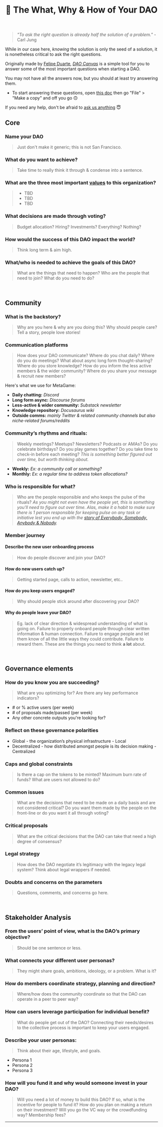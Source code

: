﻿---
title: 🤔 The What, Why & How of Your DAO
---

> _"To ask the right question is already half the solution of a problem."_ - Carl Jung

While in our case here, _knowing_ the solution is only the seed of a solution, it is nonetheless critical to ask the right questions.

Originally made by [Felipe Duarte](https://twitter.com/duartedao), [_DAO Canvas_](http://daocanvas.webflow.io/) is a simple tool for you to answer some of the most important questions when starting a DAO.

You may not have all the answers now, but you should at least try answering them.

-   To start answering these questions, open [this doc](https://docs.google.com/document/d/1iS3xRLsaZORNGnhAmYekGPJyqYLtax-h62estIsF90s/edit?usp=sharing) then go "File" > "Make a copy" and off you go 🙃

If you need any help, don't be afraid to [ask us anything](https://discord.gg/6JFXC9T) 😇
<br />

## Core

### Name your DAO

> Just don't make it generic; this is not San Francisco.

### What do you want to achieve?

> Take time to really think it through & condense into a sentence.

### What are the three most important [values](https://www.google.com/search?q=list+of+values&sxsrf=ALeKk00gKf4qjEK4puOgs1zch0Q-z3SeRw:1601637375655&source=lnms&tbm=isch&sa=X&ved=2ahUKEwiysNaW5JXsAhUql4sKHaZdCoYQ_AUoAXoECBkQAw&biw=2091&bih=1225) to this organization?

> -   TBD
> -   TBD
> -   TBD

### What decisions are made through voting?

> Budget allocation? Hiring? Investments? Everything? Nothing?

### How would the success of this DAO impact the world?

> Think long term & aim high.

### What/who is needed to achieve the goals of this DAO?

> What are the things that need to happen? Who are the people that need to join? What do you need to do?

<br />

## Community

### What is the backstory?

> Why are you here & why are you doing this? Why should people care? Tell a story, people love stories!

### Communication platforms

> How does your DAO communicate? Where do you chat daily? Where do you do meetings? What about async long form thought-sharing? Where do you store knowledge? How do you inform the less active members & the wider community? Where do you share your message & recruit new members?

Here's what we use for MetaGame:

-   **Daily chatting:** _Discord_
-   **Long form async:** _Discourse forums_
-   **Less-active & wider community:** _Substack newsletter_
-   **Knowledge repository:** _Docusaurus wiki_
-   **Outside comms:** _mainly Twitter & related community channels but also niche-related forums/reddits_

### Community’s rhythms and rituals:

> Weekly meetings? Meetups? Newsletters? Podcasts or AMAs? Do you celebrate birthdays? Do you play games together? Do you take time to check-in before each meeting?
> _This is something better figured out over time, but worth thinking about._

-   **Weekly:** _Ex: a community call or something?_
-   **Monthly:** _Ex: a regular time to address token allocations?_

### Who is responsible for what?

> Who are the people responsible and who keeps the pulse of the rituals?
> _As you might not even have the people yet, this is something you'll need to figure out over time. Alas, make it a habit to make sure there is 1 person responsible for keeping pulse on any task or initiative lest you end up with the [story of Everybody, Somebody, Anybody & Nobody](https://i.pinimg.com/originals/8a/1d/73/8a1d73ef7261e9c6f1bcdcaab2b5153c.jpg)._

### Member journey

#### Describe the new user onboarding process

> How do people discover and join your DAO?

#### How do new users catch up?

> Getting started page, calls to action, newsletter, etc..

#### How do you keep users engaged?

> Why should people stick around after discovering your DAO?

#### Why do people leave your DAO?

> Eg. lack of clear direction & widespread understanding of what is going on. Failure to properly onboard people through clear written information & human connection. Failure to engage people and let them know of all the little ways they could contribute. Failure to reward them. These are the things you need to think **a lot** about.

<br />

## Governance elements

### How do you know you are succeeding?

> What are you optimizing for? Are there any key performance indicators?

-   \# or % active users (per week)
-   \# of proposals made/passed (per week)
-   Any other concrete outputs you're looking for?

### Reflect on these governance polarities

-   Global - the organization’s physical infrastructure - Local
-   Decentralized - how distributed amongst people is its decision making - Centralized

### Caps and global constraints

> Is there a cap on the tokens to be minted? Maximum burn rate of funds? What are users not allowed to do?

### Common issues

> What are the decisions that need to be made on a daily basis and are not considered critical?
> Do you want them made by the people on the front-line or do you want it all through voting?

### Critical proposals

> What are the critical decisions that the DAO can take that need a high degree of consensus?

### Legal strategy

> How does the DAO negotiate it’s legitimacy with the legacy legal system? Think about legal wrappers if needed.

### Doubts and concerns on the parameters

> Questions, comments, and concerns go here.

<br />

## Stakeholder Analysis

### From the users’ point of view, what is the DAO’s primary objective?

> Should be one sentence or less.

### What connects your different user personas?

> They might share goals, ambitions, ideology, or a problem. What is it?

### How do members coordinate strategy, planning and direction?

> Where/how does the community coordinate so that the DAO can operate in a peer to peer way?

### How can users leverage participation for individual benefit?

> What do people get out of the DAO? Connecting their needs/desires to the collective process is important to keep your users engaged.

### Describe your user personas:

> Think about their age, lifestyle, and goals.

-   Persona 1
-   Persona 2
-   Persona 3

### How will you fund it and why would someone invest in your DAO?

> Will you need a lot of money to build this DAO? If so, what is the incentive for people to fund it? How do you plan on making a return on their investment? Will you go the VC way or the crowdfunding way? Membership fees?

---
